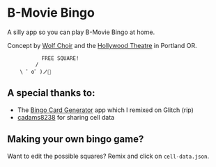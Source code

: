 # B-Movie Bingo

A silly app so you can play B-Movie Bingo at home.

Concept by [Wolf Choir](https://bmoviebingo.com/) and the [Hollywood Theatre](https://hollywoodtheatre.org/series/b-movie-bingo/) in Portland OR.



```
           FREE SQUARE!
         /
    \ ゜o゜)ノ🍿
```


## A special thanks to:

- The [Bingo Card Generator](https://glitch.com/~bingo-card-generator) app which I remixed on Glitch (rip)
- [cadams8238](https://github.com/cadams8238/b-movie-bingo) for sharing cell data

## Making your own bingo game?

Want to edit the possible squares? Remix and click on `cell-data.json`.

